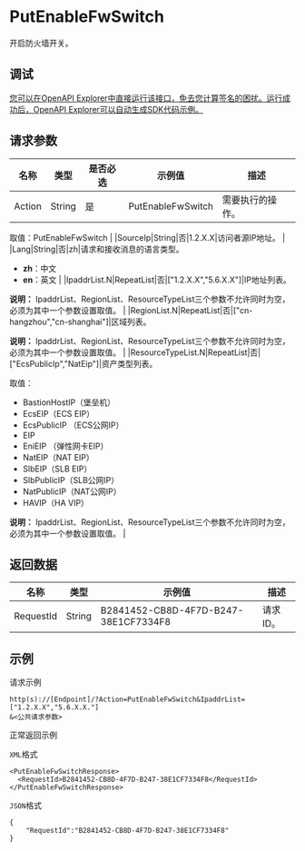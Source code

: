 # PutEnableFwSwitch

开启防火墙开关。

## 调试

[您可以在OpenAPI Explorer中直接运行该接口，免去您计算签名的困扰。运行成功后，OpenAPI Explorer可以自动生成SDK代码示例。](https://api.aliyun.com/#product=Cloudfw&api=PutEnableFwSwitch&type=RPC&version=2017-12-07)

## 请求参数

|名称|类型|是否必选|示例值|描述|
|--|--|----|---|--|
|Action|String|是|PutEnableFwSwitch|需要执行的操作。

 取值：PutEnableFwSwitch |
|SourceIp|String|否|1.2.X.X|访问者源IP地址。 |
|Lang|String|否|zh|请求和接收消息的语言类型。

 -   **zh**：中文
-   **en**：英文 |
|IpaddrList.N|RepeatList|否|\["1.2.X.X","5.6.X.X"\]|IP地址列表。

 **说明：** IpaddrList、RegionList、ResourceTypeList三个参数不允许同时为空，必须为其中一个参数设置取值。 |
|RegionList.N|RepeatList|否|\["cn-hangzhou","cn-shanghai"\]|区域列表。

 **说明：** IpaddrList、RegionList、ResourceTypeList三个参数不允许同时为空，必须为其中一个参数设置取值。 |
|ResourceTypeList.N|RepeatList|否|\["EcsPublicIp","NatEip"\]|资产类型列表。

 取值：

 -   BastionHostIP（堡垒机）
-   EcsEIP（ECS EIP）
-   EcsPublicIP （ECS公网IP）
-   EIP
-   EniEIP （弹性网卡EIP）
-   NatEIP（NAT EIP）
-   SlbEIP（SLB EIP）
-   SlbPublicIP（SLB公网IP）
-   NatPublicIP（NAT公网IP）
-   HAVIP（HA VIP）

 **说明：** IpaddrList、RegionList、ResourceTypeList三个参数不允许同时为空，必须为其中一个参数设置取值。 |

## 返回数据

|名称|类型|示例值|描述|
|--|--|---|--|
|RequestId|String|B2841452-CB8D-4F7D-B247-38E1CF7334F8|请求ID。 |

## 示例

请求示例

```
http(s)://[Endpoint]/?Action=PutEnableFwSwitch&IpaddrList=["1.2.X.X","5.6.X.X."]
&<公共请求参数>
```

正常返回示例

`XML`格式

```
<PutEnableFwSwitchResponse>
  <RequestId>B2841452-CB8D-4F7D-B247-38E1CF7334F8</RequestId>
</PutEnableFwSwitchResponse>
```

`JSON`格式

```
{
    "RequestId":"B2841452-CB8D-4F7D-B247-38E1CF7334F8"
}
```


